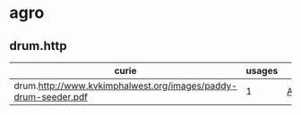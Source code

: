 # agro

## drum.http

| curie                                                          |   usages | nodes                                                 |
|----------------------------------------------------------------|----------|-------------------------------------------------------|
| drum.http://www.kvkimphalwest.org/images/paddy-drum-seeder.pdf |        1 | [AGRO:00000397](https://bioregistry.io/AGRO:00000397) |


